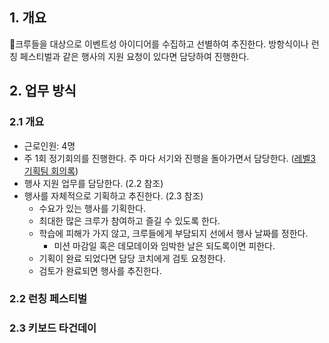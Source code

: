 

## 1. 개요

크루들을 대상으로 이벤트성 아이디어를 수집하고 선별하여 추진한다. 방항식이나 런칭 페스티벌과 같은 행사의 지원 요청이 있다면 담당하여 진행한다.


## 2. 업무 방식

### 2.1 개요

- 근로인원: 4명
- 주 1회 정기회의를 진행한다. 주 마다 서기와 진행을 돌아가면서 담당한다. ([레벨3 기획팀 회의록](https://github.com/woowacourse/working-scholars/wiki/%ED%9A%8C%EC%9D%98%EB%A1%9D#%EC%9E%A0%EC%8B%A4-%EA%B8%B0%ED%9A%8D%ED%8C%80))
- 행사 지원 업무를 담당한다. (2.2 참조)
- 행사를 자체적으로 기획하고 추진한다. (2.3 참조)
	- 수요가 있는 행사를 기획한다.
	- 최대한 많은 크루가 참여하고 즐길 수 있도록 한다.
	- 학습에 피해가 가지 않고, 크루들에게 부담되지 선에서 행사 날짜를 정한다.
		- 미션 마감일 혹은 데모데이와 임박한 날은 되도록이면 피한다.
	- 기획이 완료 되었다면 담당 코치에게 검토 요청한다.
	- 검토가 완료되면 행사를 추진한다.

### 2.2 런칭 페스티벌



### 2.3 키보드 타건데이


